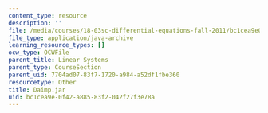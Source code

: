 ```yaml
---
content_type: resource
description: ''
file: /media/courses/18-03sc-differential-equations-fall-2011/bc1cea9e0f42a88583f2042f27f3e78a_Daimp.jar
file_type: application/java-archive
learning_resource_types: []
ocw_type: OCWFile
parent_title: Linear Systems
parent_type: CourseSection
parent_uid: 7704ad07-83f7-1720-a984-a52df1fbe360
resourcetype: Other
title: Daimp.jar
uid: bc1cea9e-0f42-a885-83f2-042f27f3e78a
---
```

